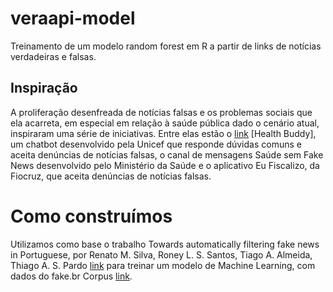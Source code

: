 # veraapi-model
Treinamento de um modelo random forest em R a partir de links de notícias verdadeiras e falsas.

## Inspiração
A proliferação desenfreada de notícias falsas e os problemas sociais que ela acarreta, em especial em relação à saúde pública dado o cenário atual, inspiraram uma série de iniciativas. Entre elas estão o [link](http://www.euro.who.int/en/health-topics/health-emergencies/coronavirus-covid-19/healthbuddy ) [Health Buddy], um chatbot desenvolvido pela Unicef que responde dúvidas comuns e aceita denúncias de notícias falsas, o canal de mensagens Saúde sem Fake News desenvolvido pelo Ministério da Saúde e o aplicativo Eu Fiscalizo, da Fiocruz, que aceita denúncias de notícias falsas.

# Como construímos
Utilizamos como base o trabalho Towards automatically filtering fake news in Portuguese, por Renato M. Silva, Roney L. S. Santos, Tiago A. Almeida, Thiago A. S. Pardo [link](https://doi.org/10.1016/j.eswa.2020.113199) para treinar um modelo de Machine Learning, com dados do fake.br Corpus [link](https://github.com/roneysco/Fake.br-Corpus). 
